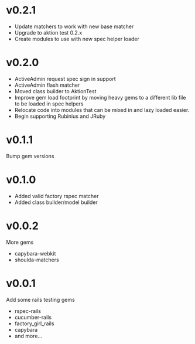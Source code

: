 # v0.2.1

* Update matchers to work with new base matcher
* Upgrade to aktion test 0.2.x
* Create modules to use with new spec helper loader

# v0.2.0

* ActiveAdmin request spec sign in support
* ActiveAdmin flash matcher
* Moved class builder to AktionTest
* Improve gem load footprint by moving heavy gems to a different lib file to be loaded
  in spec helpers
* Relocate code into modules that can be mixed in and lazy loaded easier.
* Begin supporting Rubinius and JRuby

# v0.1.1

Bump gem versions

# v0.1.0

* Added valid factory rspec matcher
* Added class builder/model builder

# v0.0.2

More gems

* capybara-webkit
* shoulda-matchers

# v0.0.1

Add some rails testing gems

* rspec-rails
* cucumber-rails
* factory_girl_rails
* capybara
* and more...

